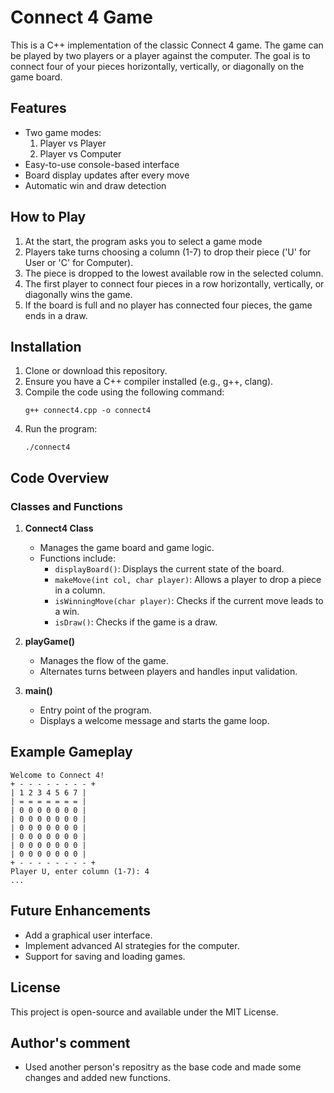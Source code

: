 # Connect 4 Game

This is a C++ implementation of the classic Connect 4 game. The game can be played by two players or a player against the computer. The goal is to connect four of your pieces horizontally, vertically, or diagonally on the game board.

## Features

- Two game modes:
  1. Player vs Player
  2. Player vs Computer
- Easy-to-use console-based interface
- Board display updates after every move
- Automatic win and draw detection

## How to Play

1. At the start, the program asks you to select a game mode
2. Players take turns choosing a column (1-7) to drop their piece ('U' for User or 'C' for Computer).
3. The piece is dropped to the lowest available row in the selected column.
4. The first player to connect four pieces in a row horizontally, vertically, or diagonally wins the game.
5. If the board is full and no player has connected four pieces, the game ends in a draw.

## Installation

1. Clone or download this repository.
2. Ensure you have a C++ compiler installed (e.g., g++, clang).
3. Compile the code using the following command:
   ```
   g++ connect4.cpp -o connect4
   ```
4. Run the program:
   ```
   ./connect4
   ```

## Code Overview

### Classes and Functions

1. **Connect4 Class**
   - Manages the game board and game logic.
   - Functions include:
     - `displayBoard()`: Displays the current state of the board.
     - `makeMove(int col, char player)`: Allows a player to drop a piece in a column.
     - `isWinningMove(char player)`: Checks if the current move leads to a win.
     - `isDraw()`: Checks if the game is a draw.

2. **playGame()**
   - Manages the flow of the game.
   - Alternates turns between players and handles input validation.

3. **main()**
   - Entry point of the program.
   - Displays a welcome message and starts the game loop.

## Example Gameplay

```
Welcome to Connect 4!
+ - - - - - - - - +
| 1 2 3 4 5 6 7 |
| = = = = = = = |
| 0 0 0 0 0 0 0 |
| 0 0 0 0 0 0 0 |
| 0 0 0 0 0 0 0 |
| 0 0 0 0 0 0 0 |
| 0 0 0 0 0 0 0 |
| 0 0 0 0 0 0 0 |
+ - - - - - - - - +
Player U, enter column (1-7): 4
...
```

## Future Enhancements

- Add a graphical user interface.
- Implement advanced AI strategies for the computer.
- Support for saving and loading games.

## License

This project is open-source and available under the MIT License.

## Author's comment 
- Used another person's repositry as the base code and made some changes and added new functions.

